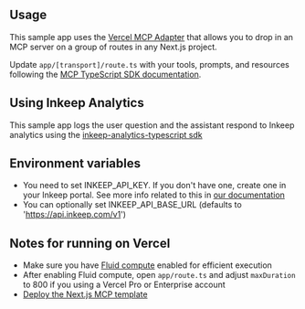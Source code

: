 ## Usage

This sample app uses the [Vercel MCP Adapter](https://www.npmjs.com/package/@vercel/mcp-adapter) that allows you to drop in an MCP server on a group of routes in any Next.js project.

Update `app/[transport]/route.ts` with your tools, prompts, and resources following the [MCP TypeScript SDK documentation](https://github.com/modelcontextprotocol/typescript-sdk/tree/main?tab=readme-ov-file#server).

## Using Inkeep Analytics

This sample app logs the user question and the assistant respond to Inkeep analytics using the [inkeep-analytics-typescript sdk](https://github.com/inkeep/inkeep-analytics-typescript)

## Environment variables

- You need to set INKEEP_API_KEY. If you don't have one, create one in your Inkeep portal. See more info related to this in [our documentation](https://docs.inkeep.com/analytics-api/authentication#get-an-api-key)
- You can optionally set INKEEP_API_BASE_URL (defaults to 'https://api.inkeep.com/v1')

## Notes for running on Vercel

- Make sure you have [Fluid compute](https://vercel.com/docs/functions/fluid-compute) enabled for efficient execution
- After enabling Fluid compute, open `app/route.ts` and adjust `maxDuration` to 800 if you using a Vercel Pro or Enterprise account
- [Deploy the Next.js MCP template](https://vercel.com/templates/next.js/model-context-protocol-mcp-with-next-js)
